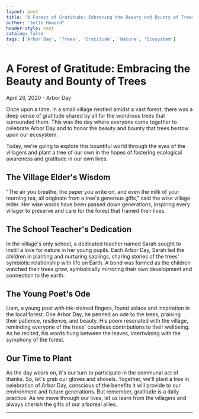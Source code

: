 ```yaml
---
layout: post
title: "A Forest of Gratitude: Embracing the Beauty and Bounty of Trees"
author: "Julie Howard"
header-style: text
catalog: false
tags: ['Arbor Day', 'Trees', 'Gratitude', 'Nature', 'Ecosystem']
---
```


# A Forest of Gratitude: Embracing the Beauty and Bounty of Trees  

April 26, 2020 - Arbor Day  

Once upon a time, in a small village nestled amidst a vast forest, there was a deep sense of gratitude shared by all for the wondrous trees that surrounded them. This was the day where everyone came together to celebrate Arbor Day and to honor the beauty and bounty that trees bestow upon our ecosystem.  

Today, we're going to explore this bountiful world through the eyes of the villagers and plant a tree of our own in the hopes of fostering ecological awareness and gratitude in our own lives.  

## The Village Elder's Wisdom  

"The air you breathe, the paper you write on, and even the milk of your morning tea, all originate from a tree's generous gifts," said the wise village elder. Her wise words have been passed down generations, inspiring every villager to preserve and care for the forest that framed their lives.  

## The School Teacher's Dedication  

In the village's only school, a dedicated teacher named Sarah sought to instill a love for nature in her young pupils. Each Arbor Day, Sarah led the children in planting and nurturing saplings, sharing stories of the trees' symbiotic relationship with life on Earth. A bond was formed as the children watched their trees grow, symbolically mirroring their own development and connection to the earth.  

## The Young Poet's Ode  

Liam, a young poet with ink-stained fingers, found solace and inspiration in the local forest. One Arbor Day, he penned an ode to the trees, praising their patience, resilience, and beauty. His poem resonated with the village, reminding everyone of the trees' countless contributions to their wellbeing. As he recited, his words hung between the leaves, intertwining with the symphony of the forest.  

## Our Time to Plant  

As the day wears on, it's our turn to participate in the communal act of thanks. So, let's grab our gloves and shovels. Together, we'll plant a tree in celebration of Arbor Day, conscious of the benefits it will provide to our environment and future generations. But remember, gratitude is a daily practice. As we move through our lives, let us learn from the villagers and always cherish the gifts of our arboreal allies.  

---  